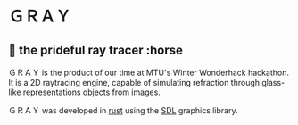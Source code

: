 # ＧＲＡＹ
## :rainbow: the prideful ray tracer :horse

ＧＲＡＹ is the product of our time at MTU's Winter Wonderhack hackathon. It is a 2D raytracing engine, capable of simulating refraction through glass-like representations objects from images.

ＧＲＡＹ was developed in [rust](https://www.rust-lang.org/) using the [SDL](https://www.libsdl.org/) graphics library. 
